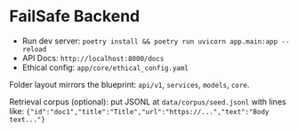 # FailSafe Backend

- Run dev server: `poetry install && poetry run uvicorn app.main:app --reload`
- API Docs: `http://localhost:8000/docs`
- Ethical config: `app/core/ethical_config.yaml`

Folder layout mirrors the blueprint: `api/v1`, `services`, `models`, `core`.

Retrieval corpus (optional): put JSONL at `data/corpus/seed.jsonl` with lines like:
`{"id":"doc1","title":"Title","url":"https://...","text":"Body text..."}`
